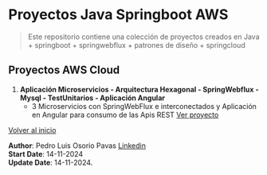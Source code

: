 # Proyectos Java Springboot AWS

> Este repositorio contiene una colección de proyectos creados en Java + springboot + springwebflux + patrones de diseño + springcloud

## Proyectos AWS Cloud

1. **Aplicación Microservicios - Arquitectura Hexagonal - SpringWebflux - Mysql - TestUnitarios - Aplicación Angular**
   - 3 Microservicios con SpringWebFlux e interconectados y Aplicación en Angular para consumo de las Apis REST [Ver proyecto](Microservicios-Hexagonal-Webflux/README-HX.md)

[Volver al inicio](README.md)

**Author**: Pedro Luis Osorio Pavas [Linkedin](www.linkedin.com/in/pedro-luis-osorio-pavas-68b3a7106)  
**Start Date**: 14-11-2024  
**Update Date**: 14-11-2024.   